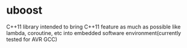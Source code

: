 # uboost
C++11 library intended to bring C++11 feature as much as possible like lambda, coroutine, etc into embedded software environment(currently tested for AVR GCC)
